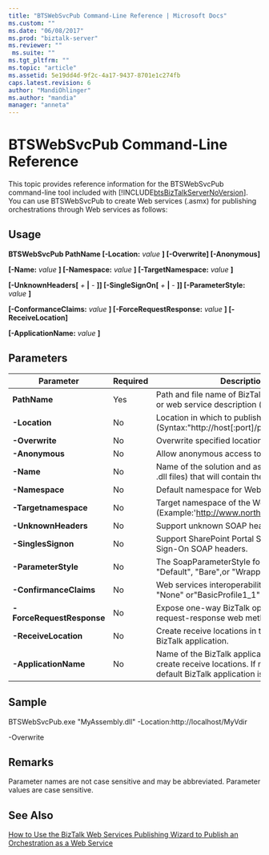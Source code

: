 ```yaml
---
title: "BTSWebSvcPub Command-Line Reference | Microsoft Docs"
ms.custom: ""
ms.date: "06/08/2017"
ms.prod: "biztalk-server"
ms.reviewer: ""
 ms.suite: ""
ms.tgt_pltfrm: ""
ms.topic: "article"
ms.assetid: 5e19dd4d-9f2c-4a17-9437-8701e1c274fb
caps.latest.revision: 6
author: "MandiOhlinger"
ms.author: "mandia"
manager: "anneta"
---
```

# BTSWebSvcPub Command-Line Reference
This topic provides reference information for the BTSWebSvcPub command-line tool included with [!INCLUDE[btsBizTalkServerNoVersion](../includes/btsbiztalkservernoversion-md.md)]. You can use BTSWebSvcPub to create Web services (.asmx) for publishing orchestrations through Web services as follows:  
  
## Usage  
 **BTSWebSvcPub PathName [-Location:** *value* **] [-Overwrite] [-Anonymous]**  
  
 **[-Name:** *value* **] [-Namespace:** *value* **] [-TargetNamespace:** *value* **]**  
  
 **[-UnknownHeaders[** *+* **&#124;** *-* **]] [-SingleSignOn[** *+* **&#124;** *-* **]] [-ParameterStyle:** *value* **]**  
  
 **[-ConformanceClaims:** *value* **] [-ForceRequestResponse:** *value* **] [-ReceiveLocation]**  
  
 **[-ApplicationName:** *value* **]**  
  
## Parameters  
  
|Parameter|Required|Description|  
|---------------|--------------|-----------------|  
|**PathName**|Yes|Path and file name of BizTalk assembly (*.dll) or web service description (\*.xml) file.|  
|**-Location**|No|Location in which to publish. (Syntax:"http://host[:port]/path")|  
|**-Overwrite**|No|Overwrite specified location.|  
|**-Anonymous**|No|Allow anonymous access to Web service.|  
|**-Name**|No|Name of the solution and assembly (.sln and .dll files) that will contain the Web service.|  
|**-Namespace**|No|Default namespace for Web service code.|  
|**-Targetnamespace**|No|Target namespace of the Web service. (Example:'http://www.northwindtraders.com')|  
|**-UnknownHeaders**|No|Support unknown SOAP headers.|  
|**-SinglesSignon**|No|Support SharePoint Portal Server Single Sign-On SOAP headers.|  
|**-ParameterStyle**|No|The SoapParameterStyle for messages: "Default", "Bare",or "Wrapped".|  
|**-ConfirmanceClaims**|No|Web services interoperability (WSI) claim: "None" or"BasicProfile1_1".|  
|**-ForceRequestResponse**|No|Expose one-way BizTalk operations as request-response web methods.|  
|**-ReceiveLocation**|No|Create receive locations in the specified BizTalk application.|  
|**-ApplicationName**|No|Name of the BizTalk application in which to create receive locations. If not specified, the default BizTalk application is used.|  
  
## Sample  
 BTSWebSvcPub.exe "MyAssembly.dll" -Location:http://localhost/MyVdir  
  
 -Overwrite  
  
## Remarks  
 Parameter names are not case sensitive and may be abbreviated. Parameter values are case sensitive.  
  
## See Also  
 [How to Use the BizTalk Web Services Publishing Wizard to Publish an Orchestration as a Web Service](../core/publish-orchestration-as-web-service--biztalk-web-services-publishing-wizard.md)
